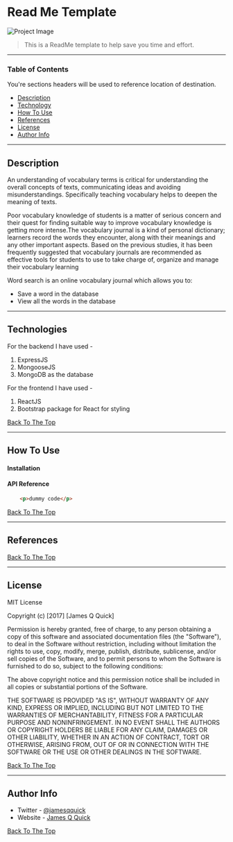 # Read Me Template

![Project Image](project-image-url)

> This is a ReadMe template to help save you time and effort.

---

### Table of Contents
You're sections headers will be used to reference location of destination.

- [Description](#description)
- [Technology](#technology)
- [How To Use](#how-to-use)
- [References](#references)
- [License](#license)
- [Author Info](#author-info)

---

## Description

An understanding of vocabulary terms is critical for
understanding the overall concepts of texts, communicating ideas and avoiding
misunderstandings. Specifically teaching vocabulary helps to deepen the meaning of texts.

Poor vocabulary knowledge of students is a matter of serious
concern and their quest for finding suitable way to improve vocabulary knowledge is
getting more intense.The vocabulary journal is a kind of personal dictionary;
learners record the words they encounter, along with their meanings and any other
important aspects. Based on the previous studies, it has been
frequently suggested that vocabulary journals are recommended as effective tools for
students to use to take charge of, organize and manage their vocabulary learning

Word search is an online vocabulary journal which allows you to:
<ul>
    <li>Save a word in the database</li>
    <li>View all the words in the database</li>
</ul>

---

## Technologies

For the backend I have used -
 1. ExpressJS 
 2. MongooseJS
 3. MongoDB as the database

For the frontend I have used -
 1. ReactJS
 2. Bootstrap package for React for styling

[Back To The Top](#read-me-template)

---

## How To Use

#### Installation



#### API Reference

```html
    <p>dummy code</p>
```
[Back To The Top](#read-me-template)

---

## References
[Back To The Top](#read-me-template)

---

## License

MIT License

Copyright (c) [2017] [James Q Quick]

Permission is hereby granted, free of charge, to any person obtaining a copy
of this software and associated documentation files (the "Software"), to deal
in the Software without restriction, including without limitation the rights
to use, copy, modify, merge, publish, distribute, sublicense, and/or sell
copies of the Software, and to permit persons to whom the Software is
furnished to do so, subject to the following conditions:

The above copyright notice and this permission notice shall be included in all
copies or substantial portions of the Software.

THE SOFTWARE IS PROVIDED "AS IS", WITHOUT WARRANTY OF ANY KIND, EXPRESS OR
IMPLIED, INCLUDING BUT NOT LIMITED TO THE WARRANTIES OF MERCHANTABILITY,
FITNESS FOR A PARTICULAR PURPOSE AND NONINFRINGEMENT. IN NO EVENT SHALL THE
AUTHORS OR COPYRIGHT HOLDERS BE LIABLE FOR ANY CLAIM, DAMAGES OR OTHER
LIABILITY, WHETHER IN AN ACTION OF CONTRACT, TORT OR OTHERWISE, ARISING FROM,
OUT OF OR IN CONNECTION WITH THE SOFTWARE OR THE USE OR OTHER DEALINGS IN THE
SOFTWARE.

[Back To The Top](#read-me-template)

---

## Author Info

- Twitter - [@jamesqquick](https://twitter.com/jamesqquick)
- Website - [James Q Quick](https://jamesqquick.com)

[Back To The Top](#read-me-template)
